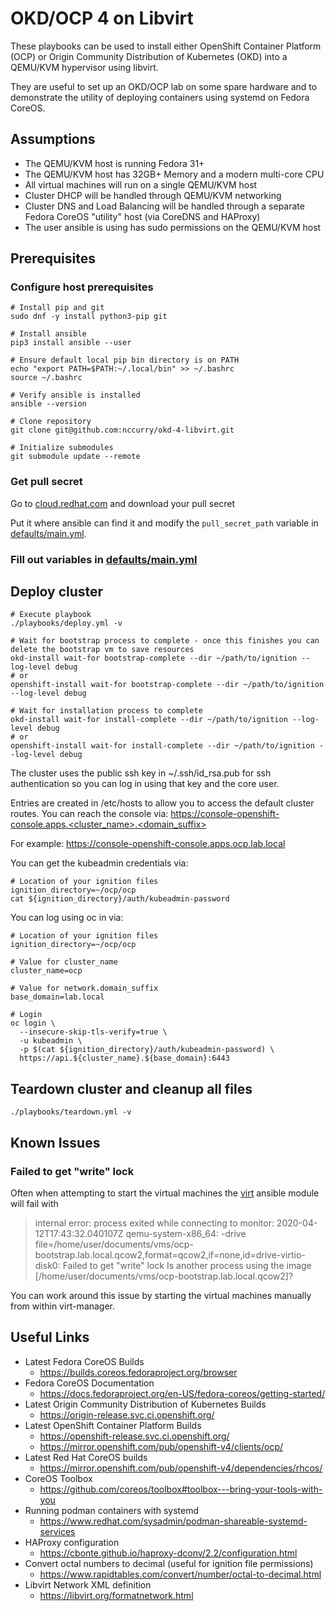 # OKD/OCP 4 on Libvirt

These playbooks can be used to install either OpenShift Container Platform (OCP) or Origin Community Distribution of Kubernetes (OKD) into a QEMU/KVM hypervisor using libvirt.

They are useful to set up an OKD/OCP lab on some spare hardware and to demonstrate the utility of deploying containers using systemd on Fedora CoreOS.

## Assumptions

* The QEMU/KVM host is running Fedora 31+
* The QEMU/KVM host has 32GB+ Memory and a modern multi-core CPU
* All virtual machines will run on a single QEMU/KVM host
* Cluster DHCP will be handled through QEMU/KVM networking
* Cluster DNS and Load Balancing will be handled through a separate Fedora CoreOS "utility" host (via CoreDNS and HAProxy)
* The user ansible is using has sudo permissions on the QEMU/KVM host
 
## Prerequisites

### Configure host prerequisites

```
# Install pip and git
sudo dnf -y install python3-pip git

# Install ansible 
pip3 install ansible --user

# Ensure default local pip bin directory is on PATH
echo "export PATH=$PATH:~/.local/bin" >> ~/.bashrc
source ~/.bashrc

# Verify ansible is installed
ansible --version

# Clone repository
git clone git@github.com:nccurry/okd-4-libvirt.git

# Initialize submodules
git submodule update --remote
```

### Get pull secret

Go to [cloud.redhat.com](https://cloud.redhat.com/openshift/install/metal/user-provisioned) and download your pull secret

Put it where ansible can find it and modify the ```pull_secret_path``` variable in [defaults/main.yml](defaults/main.yml).

### Fill out variables in [defaults/main.yml](defaults/main.yml)

## Deploy cluster

```
# Execute playbook
./playbooks/deploy.yml -v

# Wait for bootstrap process to complete - once this finishes you can delete the bootstrap vm to save resources
okd-install wait-for bootstrap-complete --dir ~/path/to/ignition --log-level debug
# or
openshift-install wait-for bootstrap-complete --dir ~/path/to/ignition --log-level debug

# Wait for installation process to complete
okd-install wait-for install-complete --dir ~/path/to/ignition --log-level debug
# or
openshift-install wait-for install-complete --dir ~/path/to/ignition --log-level debug
```

The cluster uses the public ssh key in ~/.ssh/id_rsa.pub for ssh authentication so you can log in using that key and the core user.

Entries are created in /etc/hosts to allow you to access the default cluster routes.
You can reach the console via: 
https://console-openshift-console.apps.<cluster_name>.<domain_suffix> 

For example:
https://console-openshift-console.apps.ocp.lab.local

You can get the kubeadmin credentials via:

```
# Location of your ignition files
ignition_directory=~/ocp/ocp
cat ${ignition_directory}/auth/kubeadmin-password
```

You can log using oc in via:

```
# Location of your ignition files
ignition_directory=~/ocp/ocp

# Value for cluster_name
cluster_name=ocp

# Value for network.domain_suffix
base_domain=lab.local

# Login
oc login \
  --insecure-skip-tls-verify=true \
  -u kubeadmin \
  -p $(cat ${ignition_directory}/auth/kubeadmin-password) \
  https://api.${cluster_name}.${base_domain}:6443 
```

## Teardown cluster and cleanup all files
```
./playbooks/teardown.yml -v
```

## Known Issues 

### Failed to get "write" lock
Often when attempting to start the virtual machines the [virt](https://docs.ansible.com/ansible/latest/modules/virt_module.html) ansible module will fail with

> internal error: process exited while connecting to monitor: 2020-04-12T17:43:32.040107Z qemu-system-x86_64: -drive file=/home/user/documents/vms/ocp-bootstrap.lab.local.qcow2,format=qcow2,if=none,id=drive-virtio-disk0: Failed to get "write" lock
> Is another process using the image [/home/user/documents/vms/ocp-bootstrap.lab.local.qcow2]?

You can work around this issue by starting the virtual machines manually from within virt-manager.

## Useful Links

* Latest Fedora CoreOS Builds
  * https://builds.coreos.fedoraproject.org/browser
* Fedora CoreOS Documentation
  * https://docs.fedoraproject.org/en-US/fedora-coreos/getting-started/
* Latest Origin Community Distribution of Kubernetes Builds
  * https://origin-release.svc.ci.openshift.org/
* Latest OpenShift Container Platform Builds
  * https://openshift-release.svc.ci.openshift.org/
  * https://mirror.openshift.com/pub/openshift-v4/clients/ocp/
* Latest Red Hat CoreOS builds
  * https://mirror.openshift.com/pub/openshift-v4/dependencies/rhcos/
* CoreOS Toolbox
  * https://github.com/coreos/toolbox#toolbox---bring-your-tools-with-you
* Running podman containers with systemd
  * https://www.redhat.com/sysadmin/podman-shareable-systemd-services
* HAProxy configuration
  * https://cbonte.github.io/haproxy-dconv/2.2/configuration.html
* Convert octal numbers to decimal (useful for ignition file permissions)
  * https://www.rapidtables.com/convert/number/octal-to-decimal.html
* Libvirt Network XML definition
  * https://libvirt.org/formatnetwork.html

